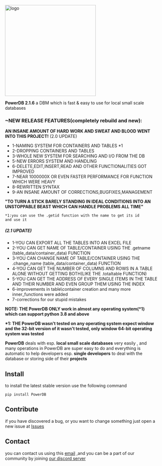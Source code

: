 <img alt="logo" src="https://github.com/user-attachments/assets/0a9537bb-746b-44b5-883b-2dcddc65d544" width=300/>

**PowerDB 2.1.6** a DBM which is fast & easy to use for local small scale databases

<H3>~NEW RELEASE FEATURES(completely rebuild and new):</H3>

**AN INSANE AMOUNT OF HARD WORK AND SWEAT AND BLOOD WENT INTO THIS PROJECT!**
(2.0 UPDATE)
* 1-NAMING SYSTEM FOR CONTAINERS AND TABLES *1
* 2-DROPPING CONTAINERS AND TABLES
* 3-WHOLE NEW SYSTEM FOR SEARCHING AND I/O FROM THE DB
* 5-NEW ERRORS SYSTEM AND HANDLING
* 6-DELETE,EDIT,INSERT,READ AND OTHER FUNCTIONALITIES GOT IMPROVED
* 7-NEAR 1000000X OR EVEN FASTER PERFORMANCE FOR FUNCTION WHICH WERE HEAVY
* 8-REWRITTEN SYNTAX
* 9-AN INSANE AMOUNT OF CORRECTIONS,BUGFIXES,MANAGEMENT 

**"TO TURN A STICK BARELY STANDING IN IDEAL CONDITIONS INTO AN UNSTOPPABLE BEAST WHICH CAN HANDLE PROBLEMS ALL TIME"**

<code>*1:you can use the .getid function with the name to get its id and use it</code>

<h5>(2.1 UPDATE)</h5>

* 1-YOU CAN EXPORT ALL THE TABLES INTO AN EXCEL FILE
* 2-YOU CAN GET NAME OF TABLE/CONTAINER USING THE .getname (table_data/container_data) FUNCTION
* 3-YOU CAN CHANGE NAME OF TABLE/CONTAINER USING THE .change_name (table_data/container_data) FUNCTION
* 4-YOU CAN GET THE NUMBER OF COLUMNS AND ROWS IN A TABLE ALONE WITHOUT GETTING BOTH(LIKE THE .totaltable FUNCTION)
* 5-YOU CAN GET THE ADDRESS OF EVERY SINGLE ITEMS IN THE TABLE AND THEIR NUMBER AND EVEN GROUP THEM USING THE INDEX
* 6-improvements in table\container creation and many more inner_functions were added
* 7-corrections for our stupid mistakes

**NOTE: THE PowerDB ONLY work in almost any operating system(\*1) which can support python 3.8 and above**

**\*1: THE PowerDB wasn't tested on any operating system expect window
and the 32-bit version of it wasn't tested, only window 64-bit operating system was tested**

**PowerDB** deals with esp. **local small scale databases** very easily , and many operations in PowerDB are super easy to do
and everything is automatic
to help developers esp. **single developers** to deal with the database or storing side of their **projects**

## Install

to install the latest stable version use the following command

<code>pip install PowerDB</code>

## Contribute

if you have discovered a bug, or you want to change something just open a new issue
at [Issues](https://github.com/WeDu-official/PowerDB/issues)

## Contact

you can contact us using this [email](mailto:fplu.the.founder@gmail.com)
,and you can be a part of our community by joining [our discord server](https://discord.gg/mnduzx6yUg)

